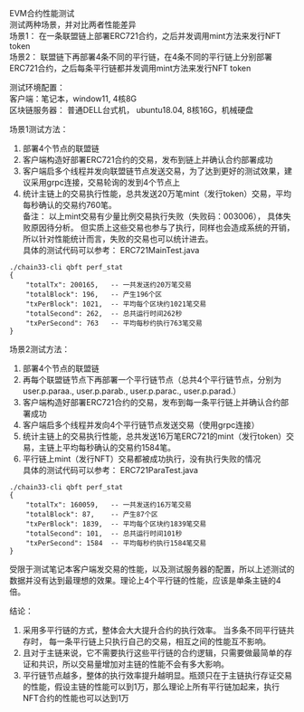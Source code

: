 EVM合约性能测试  
测试两种场景，并对比两者性能差异  
场景1： 在一条联盟链上部署ERC721合约，之后并发调用mint方法来发行NFT token  
场景2： 联盟链下再部署4条不同的平行链，在4条不同的平行链上分别部署ERC721合约，之后每条平行链都并发调用mint方法来发行NFT token  

测试环境配置：  
客户端：笔记本，window11, 4核8G   
区块链服务器： 普通DELL台式机， ubuntu18.04, 8核16G，机械硬盘   

场景1测试方法：  
1. 部署4个节点的联盟链  
2. 客户端构造好部署ERC721合约的交易，发布到链上并确认合约部署成功  
3. 客户端启多个线程并发向联盟链节点发送交易，为了达到更好的测试效果，建议采用grpc连接，交易轮询的发到4个节点上  
4. 统计主链上的交易执行性能，总共发送20万笔mint（发行token）交易，平均每秒确认的交易约760笔。  
备注： 以上mint交易有少量比例交易执行失败（失败码：003006）， 具体失败原因待分析。 但实质上这些交易也参与了执行，同样也会造成系统的开销，所以针对性能统计而言，失败的交易也可以统计进去。  
具体的测试代码可以参考： ERC721MainTest.java  
```  
./chain33-cli qbft perf_stat
{
    "totalTx": 200165,   -- 一共发送约20万笔交易
    "totalBlock": 196,   -- 产生196个区
    "txPerBlock": 1021,	 -- 平均每个区块约1021笔交易
    "totalSecond": 262,  -- 总共运行时间262秒
    "txPerSecond": 763   -- 平均每秒约执行763笔交易
}
```

场景2测试方法：  
1. 部署4个节点的联盟链  
2. 再每个联盟链节点下再部署一个平行链节点（总共4个平行链节点，分别为user.p.paraa., user.p.parab., user.p.parac., user.p.parad.）  
3. 客户端构造好部署ERC721合约的交易，发布到每一条平行链上并确认合约部署成功  
4. 客户端启多个线程并发向4个平行链节点发送交易（使用grpc连接）  
5. 统计主链上的交易执行性能，总共发送16万笔ERC721的mint（发行token）交易，主链上平均每秒确认的交易约1584笔。  
6. 平行链上mint（发行NFT）交易都被成功执行，没有执行失败的情况  
具体的测试代码可以参考： ERC721ParaTest.java  
```
./chain33-cli qbft perf_stat
{
    "totalTx": 160059,   -- 一共发送约16万笔交易
    "totalBlock": 87,	 -- 产生87个区
    "txPerBlock": 1839,  -- 平均每个区块约1839笔交易
    "totalSecond": 101,	 -- 总共运行时间101秒
    "txPerSecond": 1584  -- 平均每秒约执行1584笔交易
}
```

受限于测试笔记本客户端发交易的性能，以及测试服务器的配置，所以上述测试的数据并没有达到最理想的效果。理论上4个平行链的性能，应该是单条主链的4倍。   

结论：  
1. 采用多平行链的方式，整体会大大提升合约的执行效率。 当多条不同平行链共存时， 每一条平行链上只执行自己的交易，相互之间的性能互不影响。  
2. 且对于主链来说，它不需要执行这些平行链的合约逻辑，只需要做最简单的存证和共识，所以交易量增加对主链的性能不会有多大影响。  
3. 平行链节点越多，整体的执行效率提升越明显。瓶颈只在于主链执行存证交易的性能，假设主链的性能可以到1万，那么理论上所有平行链加起来，执行NFT合约的性能也可以达到1万  
